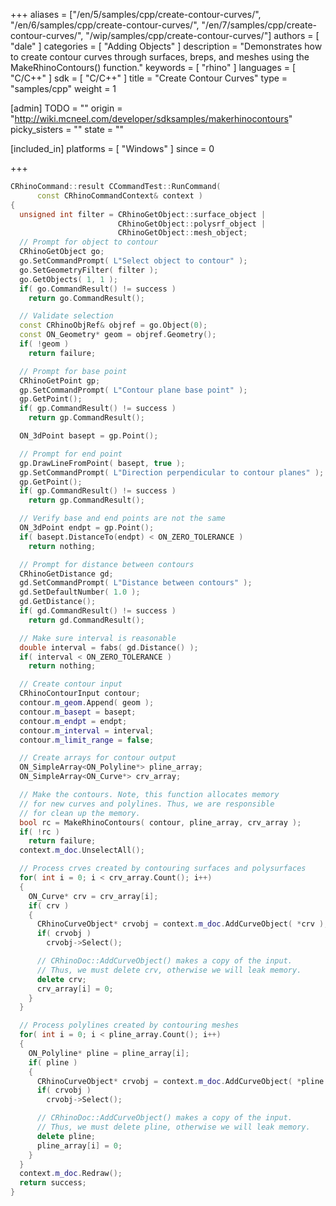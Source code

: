 +++
aliases = ["/en/5/samples/cpp/create-contour-curves/", "/en/6/samples/cpp/create-contour-curves/", "/en/7/samples/cpp/create-contour-curves/", "/wip/samples/cpp/create-contour-curves/"]
authors = [ "dale" ]
categories = [ "Adding Objects" ]
description = "Demonstrates how to create contour curves through surfaces, breps, and meshes using the MakeRhinoContours() function."
keywords = [ "rhino" ]
languages = [ "C/C++" ]
sdk = [ "C/C++" ]
title = "Create Contour Curves"
type = "samples/cpp"
weight = 1

[admin]
TODO = ""
origin = "http://wiki.mcneel.com/developer/sdksamples/makerhinocontours"
picky_sisters = ""
state = ""

[included_in]
platforms = [ "Windows" ]
since = 0

+++

```cpp
CRhinoCommand::result CCommandTest::RunCommand(
      const CRhinoCommandContext& context )
{
  unsigned int filter = CRhinoGetObject::surface_object |
                        CRhinoGetObject::polysrf_object |
                        CRhinoGetObject::mesh_object;
  // Prompt for object to contour
  CRhinoGetObject go;
  go.SetCommandPrompt( L"Select object to contour" );
  go.SetGeometryFilter( filter );
  go.GetObjects( 1, 1 );
  if( go.CommandResult() != success )
    return go.CommandResult();

  // Validate selection
  const CRhinoObjRef& objref = go.Object(0);
  const ON_Geometry* geom = objref.Geometry();
  if( !geom )
    return failure;

  // Prompt for base point
  CRhinoGetPoint gp;
  gp.SetCommandPrompt( L"Contour plane base point" );
  gp.GetPoint();
  if( gp.CommandResult() != success )
    return gp.CommandResult();

  ON_3dPoint basept = gp.Point();

  // Prompt for end point
  gp.DrawLineFromPoint( basept, true );
  gp.SetCommandPrompt( L"Direction perpendicular to contour planes" );
  gp.GetPoint();
  if( gp.CommandResult() != success )
    return gp.CommandResult();

  // Verify base and end points are not the same
  ON_3dPoint endpt = gp.Point();
  if( basept.DistanceTo(endpt) < ON_ZERO_TOLERANCE )
    return nothing;

  // Prompt for distance between contours
  CRhinoGetDistance gd;
  gd.SetCommandPrompt( L"Distance between contours" );
  gd.SetDefaultNumber( 1.0 );
  gd.GetDistance();
  if( gd.CommandResult() != success )
    return gd.CommandResult();

  // Make sure interval is reasonable
  double interval = fabs( gd.Distance() );
  if( interval < ON_ZERO_TOLERANCE )
    return nothing;

  // Create contour input
  CRhinoContourInput contour;
  contour.m_geom.Append( geom );
  contour.m_basept = basept;
  contour.m_endpt = endpt;
  contour.m_interval = interval;
  contour.m_limit_range = false;

  // Create arrays for contour output
  ON_SimpleArray<ON_Polyline*> pline_array;
  ON_SimpleArray<ON_Curve*> crv_array;

  // Make the contours. Note, this function allocates memory
  // for new curves and polylines. Thus, we are responsible
  // for clean up the memory.
  bool rc = MakeRhinoContours( contour, pline_array, crv_array );
  if( !rc )
    return failure;
  context.m_doc.UnselectAll();

  // Process crves created by contouring surfaces and polysurfaces
  for( int i = 0; i < crv_array.Count(); i++)
  {
    ON_Curve* crv = crv_array[i];
    if( crv )
    {
      CRhinoCurveObject* crvobj = context.m_doc.AddCurveObject( *crv );
      if( crvobj )
        crvobj->Select();

      // CRhinoDoc::AddCurveObject() makes a copy of the input.
      // Thus, we must delete crv, otherwise we will leak memory.
      delete crv;
      crv_array[i] = 0;
    }
  }

  // Process polylines created by contouring meshes
  for( int i = 0; i < pline_array.Count(); i++)
  {
    ON_Polyline* pline = pline_array[i];
    if( pline )
    {
      CRhinoCurveObject* crvobj = context.m_doc.AddCurveObject( *pline );
      if( crvobj )
        crvobj->Select();

      // CRhinoDoc::AddCurveObject() makes a copy of the input.
      // Thus, we must delete pline, otherwise we will leak memory.
      delete pline;
      pline_array[i] = 0;
    }
  }
  context.m_doc.Redraw();
  return success;
}
```
